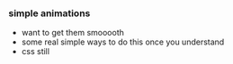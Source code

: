 ### simple animations

- want to get them smooooth
- some real simple ways to do this once you understand
- css still
